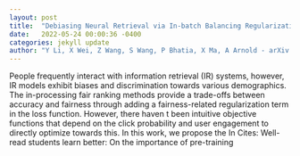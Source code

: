 ```yaml
---
layout: post
title:  "Debiasing Neural Retrieval via In-batch Balancing Regularization"
date:   2022-05-24 00:00:36 -0400
categories: jekyll update
author: "Y Li, X Wei, Z Wang, S Wang, P Bhatia, X Ma, A Arnold - arXiv preprint arXiv , 2022"
---
```

People frequently interact with information retrieval (IR) systems, however, IR models exhibit biases and discrimination towards various demographics. The in-processing fair ranking methods provide a trade-offs between accuracy and fairness through adding a fairness-related regularization term in the loss function. However, there haven t been intuitive objective functions that depend on the click probability and user engagement to directly optimize towards this. In this work, we propose the In  Cites: Well-read students learn better: On the importance of pre-training 